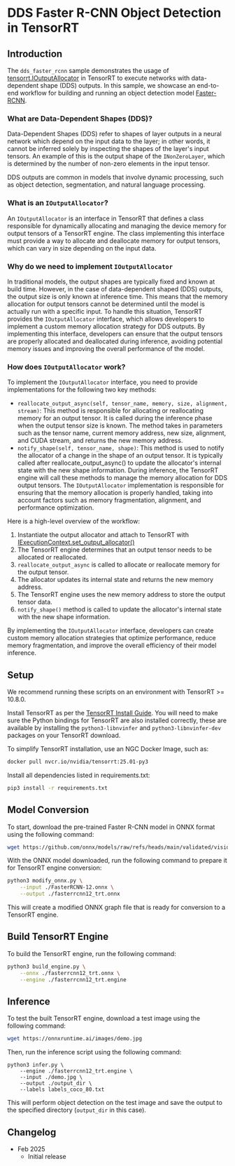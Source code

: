 # DDS Faster R-CNN Object Detection in TensorRT
## Introduction
The `dds_faster_rcnn` sample demonstrates the usage of [tensorrt.IOutputAllocator](https://docs.nvidia.com/deeplearning/tensorrt/api/python_api/infer/Core/ExecutionContext.html#tensorrt.IOutputAllocator) in TensorRT to execute networks with data-dependent shape (DDS) outputs. In this sample, we showcase an end-to-end workflow for building and running an object detection model [Faster-RCNN](https://arxiv.org/abs/1506.01497).

### What are Data-Dependent Shapes (DDS)?
Data-Dependent Shapes (DDS) refer to shapes of layer outputs in a neural network which depend on the input data to the layer; in other words, it cannot be inferred solely by inspecting the shapes of the layer's input tensors.  An example of this is the output shape of the `INonZeroLayer`, which is determined by the number of non-zero elements in the input tensor.

DDS outputs are common in models that involve dynamic processing, such as object detection, segmentation, and natural language processing.

### What is an `IOutputAllocator`?
An `IOutputAllocator` is an interface in TensorRT that defines a class responsible for dynamically allocating and managing the device memory for output tensors of a TensorRT engine. The class implementing this interface must provide a way to allocate and deallocate memory for output tensors, which can vary in size depending on the input data.

### Why do we need to implement `IOutputAllocator`
In traditional models, the output shapes are typically fixed and known at build time. However, in the case of data-dependent shaped (DDS) outputs, the output size is only known at inference time. This means that the memory allocation for output tensors cannot be determined until the model is actually run with a specific input. To handle this situation, TensorRT provides the `IOutputAllocator` interface, which allows developers to implement a custom memory allocation strategy for DDS outputs. By implementing this interface, developers can ensure that the output tensors are properly allocated and deallocated during inference, avoiding potential memory issues and improving the overall performance of the model.

### How does `IOutputAllocator` work?
To implement the `IOutputAllocator` interface, you need to provide implementations for the following two key methods:

- `reallocate_output_async(self, tensor_name, memory, size, alignment, stream)`: This method is responsible for allocating or reallocating memory for an output tensor. It is called during the inference phase when the output tensor size is known. The method takes in parameters such as the tensor name, current memory address, new size, alignment, and CUDA stream, and returns the new memory address.
- `notify_shape(self, tensor_name, shape)`: This method is used to notify the allocator of a change in the shape of an output tensor. It is typically called after reallocate_output_async() to update the allocator's internal state with the new shape information.
During inference, the TensorRT engine will call these methods to manage the memory allocation for DDS output tensors. The `IOutputAllocator` implementation is responsible for ensuring that the memory allocation is properly handled, taking into account factors such as memory fragmentation, alignment, and performance optimization.

Here is a high-level overview of the workflow:

1. Instantiate the output allocator and attach to TensorRT with [IExecutionContext.set_output_allocator()](https://docs.nvidia.com/deeplearning/tensorrt/api/python_api/infer/Core/ExecutionContext.html#tensorrt.IExecutionContext.set_output_allocator)
1. The TensorRT engine determines that an output tensor needs to be allocated or reallocated.
1. `reallocate_output_async` is called to allocate or reallocate memory for the output tensor.
1. The allocator updates its internal state and returns the new memory address.
1. The TensorRT engine uses the new memory address to store the output tensor data.
1. `notify_shape()` method is called to update the allocator's internal state with the new shape information.

By implementing the `IOutputAllocator` interface, developers can create custom memory allocation strategies that optimize performance, reduce memory fragmentation, and improve the overall efficiency of their model inference.

## Setup 
We recommend running these scripts on an environment with TensorRT >= 10.8.0. 

Install TensorRT as per the [TensorRT Install Guide](https://docs.nvidia.com/deeplearning/tensorrt/latest/installing-tensorrt/installing.html). You will need to make sure the Python bindings for TensorRT are also installed correctly, these are available by installing the `python3-libnvinfer` and `python3-libnvinfer-dev` packages on your TensorRT download.

To simplify TensorRT installation, use an NGC Docker Image, such as:

```bash
docker pull nvcr.io/nvidia/tensorrt:25.01-py3
```

Install all dependencies listed in requirements.txt:

```bash
pip3 install -r requirements.txt
```

## Model Conversion
To start, download the pre-trained Faster R-CNN model in ONNX format using the following command:

```bash
wget https://github.com/onnx/models/raw/refs/heads/main/validated/vision/object_detection_segmentation/faster-rcnn/model/FasterRCNN-12.onnx
```

With the ONNX model downloaded, run the following command to prepare it for TensorRT engine conversion:

```bash
python3 modify_onnx.py \
    --input ./FasterRCNN-12.onnx \
    --output ./fasterrcnn12_trt.onnx
```

This will create a modified ONNX graph file that is ready for conversion to a TensorRT engine.

## Build TensorRT Engine

To build the TensorRT engine, run the following command:

```bash
python3 build_engine.py \
    --onnx ./fasterrcnn12_trt.onnx \
    --engine ./fasterrcnn12_trt.engine
```

## Inference
To test the built TensorRT engine, download a test image using the following command:

```bash
wget https://onnxruntime.ai/images/demo.jpg
```

Then, run the inference script using the following command:

```
python3 infer.py \
    --engine ./fasterrcnn12_trt.engine \
    --input ./demo.jpg \
    --output ./output_dir \ 
    --labels labels_coco_80.txt
```
This will perform object detection on the test image and save the output to the specified directory (`output_dir` in this case).

## Changelog
- Feb 2025
    - Initial release
